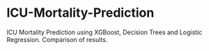 # ICU-Mortality-Prediction
ICU Mortality Prediction using XGBoost, Decision Trees and Logistic Regression. Comparison of results.
